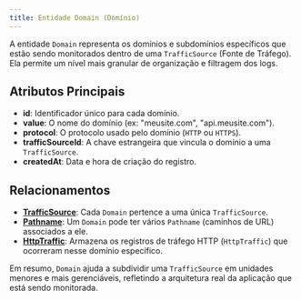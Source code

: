 ```yaml
---
title: Entidade Domain (Domínio)
---
```


A entidade `Domain` representa os domínios e subdomínios específicos que estão sendo monitorados dentro de uma `TrafficSource` (Fonte de Tráfego). Ela permite um nível mais granular de organização e filtragem dos logs.

## Atributos Principais

- **id**: Identificador único para cada domínio.
- **value**: O nome do domínio (ex: "meusite.com", "api.meusite.com").
- **protocol**: O protocolo usado pelo domínio (`HTTP` ou `HTTPS`).
- **trafficSourceId**: A chave estrangeira que vincula o domínio a uma `TrafficSource`.
- **createdAt**: Data e hora de criação do registro.

## Relacionamentos

- [**TrafficSource**](/ptbr/trafficsource/introduction): Cada `Domain` pertence a uma única `TrafficSource`.
- [**Pathname**](/ptbr/pathname/introduction): Um `Domain` pode ter vários `Pathname` (caminhos de URL) associados a ele.
- [**HttpTraffic**](/ptbr/httptraffic/introduction): Armazena os registros de tráfego HTTP (`HttpTraffic`) que ocorreram nesse domínio específico.

Em resumo, `Domain` ajuda a subdividir uma `TrafficSource` em unidades menores e mais gerenciáveis, refletindo a arquitetura real da aplicação que está sendo monitorada.
